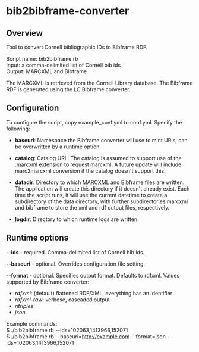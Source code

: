 # bib2bibframe-converter #

## Overview ##

Tool to convert Cornell bibliographic IDs to Bibframe RDF.

Script name: bib2bibframe.rb  
Input: a comma-delimited list of Cornell bib ids  
Output: MARCXML and Bibframe 

The MARCXML is retrieved from the Cornell Library database. The Bibframe RDF is
generated using the LC Bibframe converter.


## Configuration ##

To configure the script, copy example_conf.yml to conf.yml. Specify the 
following:

- **baseuri**: Namespace the Bibframe converter will use to mint URIs; can be
overwritten by a runtime option.

- **catalog**: Catalog URL. The catalog is assumed to support use of the 
.marcxml extension to request marcxml. A future update will include marc2marcxml 
conversion if the catalog doesn't support this.

- **datadir**: Directory to which MARCXML and Bibframe files are written. The
application will create this directory if it doesn't already exist. Each time 
the script runs, it will use the current datetime to create a subdirectory of 
the data directory, with further subdirectories marcxml and bibframe to store 
the xml and rdf output files, respectively.

- **logdir**: Directory to which runtime logs are written.


## Runtime options ##

**--ids** - required. Comma-delimited list of Cornell bib ids.

**--baseuri** - optional. Overrides configuration file setting.

**--format** - optional. Specifies output format. Defaults to rdfxml.
Values supported by Bibframe converter:
- *rdfxml*: (default) flattened RDF/XML, everything has an identifier
- *rdfxml-raw*: verbose, cascaded output
- *ntriples*
- *json*



Example commands:  
$ ./bib2bibframe.rb --ids=102063,1413966,152071    
$ ./bib2bibframe.rb --baseuri=http://example.com --format=json --ids=102063,1413966,152071



